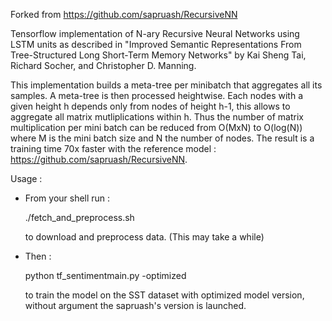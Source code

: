 Forked from 
https://github.com/sapruash/RecursiveNN

Tensorflow implementation of N-ary Recursive Neural Networks using LSTM units as
described in "Improved Semantic Representations From Tree-Structured Long Short-Term Memory Networks" by Kai Sheng Tai, Richard Socher, and Christopher D. Manning.

This implementation builds a meta-tree per minibatch that aggregates all its samples. 
A meta-tree is then processed heightwise. Each nodes with a given height h depends 
only from nodes of height h-1, this allows to aggregate all matrix mutliplications within h. 
Thus the number of matrix multiplication per mini batch can be reduced from O(MxN) to O(log(N)) where M is the mini batch size and N the number of nodes.
The result is a training time 70x faster with the reference model : https://github.com/sapruash/RecursiveNN.

Usage :

- From your shell run : 

    ./fetch_and_preprocess.sh 
    
  to download and preprocess data. (This may take a while)
- Then : 
    
    python tf_sentimentmain.py -optimized

  to train the model on the SST dataset with optimized model version, without argument the sapruash's version is launched.




